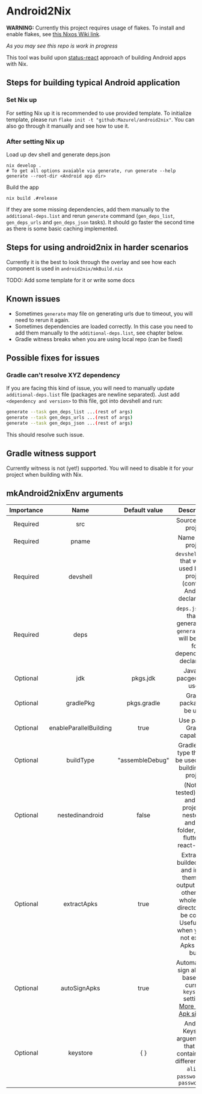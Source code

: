 # Android2Nix

**WARNING:** Currently this project requires usage of flakes. To install and enable flakes, see [this Nixos Wiki link](https://nixos.wiki/wiki/Flakes).

*As you may see this repo is work in progress*

This tool was build upon [status-react](https://github.com/status-im/status-react/tree/develop/nix) approach of building Android apps with Nix.

## Steps for building typical Android application

### Set Nix up 

For setting Nix up it is recommended to use provided template. To initialize template, please run `flake init -t "github:Mazurel/android2nix"`. You can also go through it manually and see how to use it.

### After setting Nix up

Load up dev shell and generate deps.json

```
nix develop .
# To get all options avaiable via generate, run generate --help
generate --root-dir <Android app dir>
```

Build the app
```
nix build .#release
```

If they are some missing dependencies, add them manually to the `additional-deps.list` and rerun `generate` command (`gen_deps_list`, `gen_deps_urls` and `gen_deps_json` tasks).
It should go faster the second time as there is some basic caching implemented.

## Steps for using android2nix in harder scenarios

Currently it is the best to look through the overlay and see how each component is used in `android2nix/mkBuild.nix`

TODO: Add some template for it or write some docs

## Known issues

- Sometimes `generate` may file on generating urls due to timeout, you will need to rerun it again.
- Sometimes dependencies are loaded correctly. In this case you need to add them manually to the `additional-deps.list`, see chapter below.
- Gradle witness breaks when you are using local repo (can be fixed)

## Possible fixes for issues

### Gradle can't resolve XYZ dependency

If you are facing this kind of issue, you will need to manually update `additional-deps.list` file (packages are newline separated).
Just add `<dependency and version>` to this file, got into devshell and run:

```bash
generate --task gen_deps_list ...(rest of args)
generate --task gen_deps_urls ...(rest of args)
generate --task gen_deps_json ...(rest of args)
```

This should resolve such issue.

## Gradle witness support

Currently witness is not (yet!) supported. You will need to disable it for your project when building with Nix.

## mkAndroid2nixEnv arguments

| Importance | Name                   | Default value   | Description                                                                                                                                                       |
|:----------:|:----------------------:|:---------------:|:-----------------------------------------------------------------------------------------------------------------------------------------------------------------:|
| Required   | src                    |                 | Source of the project                                                                                                                                             |
| Required   | pname                  |                 | Name of the project                                                                                                                                               |
| Required   | devshell               |                 | `devshell.toml` that will be used by the project (contains Android declaration)                                                                                   |
| Required   | deps                   |                 | `deps.json` file that is generated by `generate` that will be used for dependencies declaration                                                                   |
| Optional   | jdk                    | pkgs.jdk        | Java jdk pacged to be used                                                                                                                                        |
| Optional   | gradlePkg              | pkgs.gradle     | Gradle package to be used                                                                                                                                         |
| Optional   | enableParallelBuilding | true            | Use parallel Gradle capabilites                                                                                                                                   |
| Optional   | buildType              | "assembleDebug" | Gradle build type that will be used when building the project                                                                                                     |
| Optional   | nestedinandroid        | false           | (Not yet tested) Sets if android project is nested in android folder, like in flutter or react-native                                                             |
| Optional   | extractApks            | true            | Extract all builded Apks and install them into output folder, otherwise whole build directory will be copied. Useful only when you do not expect Apks to be built |
| Optional   | autoSignApks           | true            | Automatically sign all Apks based on current `keystore` settings. [More about Apk signing](https://developer.android.com/studio/publish/app-signing)              |
| Optional   | keystore               | { }             | Android Keystore arguents. Set that can contain three different keys: `alias`, `password` and `passwordKey`                                                       |

